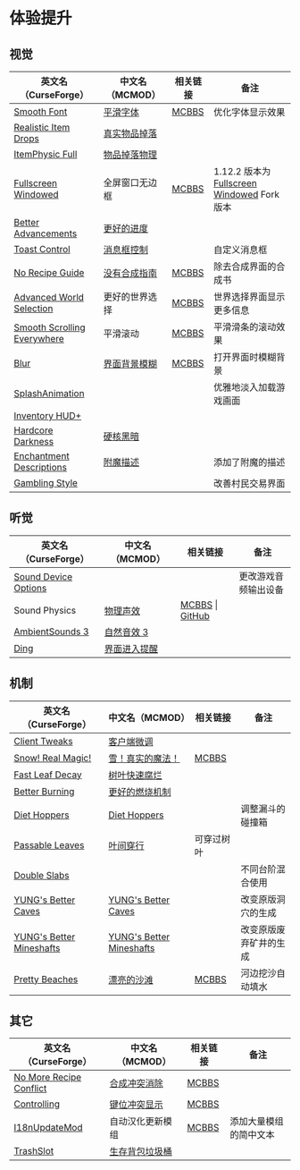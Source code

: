 # 体验提升

## 视觉

| 英文名（CurseForge）                                                                                    | 中文名（MCMOD）                                      | 相关链接                                              | 备注                                                                                                                                     |
| ------------------------------------------------------------------------------------------------------- | ---------------------------------------------------- | ----------------------------------------------------- | ---------------------------------------------------------------------------------------------------------------------------------------- |
| [Smooth Font](https://www.curseforge.com/minecraft/mc-mods/smooth-font)                                 | [平滑字体](https://www.mcmod.cn/class/1086.html)     | [MCBBS](https://www.mcbbs.net/thread-781290-1-1.html) | 优化字体显示效果                                                                                                                         |
| [Realistic Item Drops](https://www.curseforge.com/minecraft/mc-mods/realistic-item-drops)               | [真实物品掉落](https://www.mcmod.cn/class/1189.html) |                                                       |                                                                                                                                          |
| [ItemPhysic Full](https://www.curseforge.com/minecraft/mc-mods/itemphysic)                              | [物品掉落物理](https://www.mcmod.cn/class/932.html)  |                                                       |                                                                                                                                          |
| [Fullscreen Windowed](https://www.curseforge.com/minecraft/mc-mods/borderless-mining)                   | 全屏窗口无边框                                       | [MCBBS](https://www.mcbbs.net/thread-678406-1-1.html) | 1.12.2 版本为 [Fullscreen Windowed](https://www.curseforge.com/minecraft/mc-mods/fullscreen-windowed-borderless-for-minecraft) Fork 版本 |
| [Better Advancements](https://www.curseforge.com/minecraft/mc-mods/better-advancements)                 | [更好的进度](https://www.mcmod.cn/class/1530.html)   |                                                       |                                                                                                                                          |
| [Toast Control](https://www.curseforge.com/minecraft/mc-mods/toast-control)                             | [消息框控制](https://www.mcmod.cn/class/1758.html)   |                                                       | 自定义消息框                                                                                                                             |
| [No Recipe Guide](https://www.curseforge.com/minecraft/mc-mods/no-recipe-guide)                         | [没有合成指南](https://www.mcmod.cn/class/1239.html) | [MCBBS](https://www.mcbbs.net/thread-811530-1-1.html) | 除去合成界面的合成书                                                                                                                     |
| [Advanced World Selection](https://www.curseforge.com/minecraft/mc-mods/advanced-world-selection)       | 更好的世界选择                                       | [MCBBS](https://www.mcbbs.net/thread-597501-1-1.html) | 世界选择界面显示更多信息                                                                                                                 |
| [Smooth Scrolling Everywhere](https://www.curseforge.com/minecraft/mc-mods/smooth-scrolling-everywhere) | 平滑滚动                                             | [MCBBS](https://www.mcbbs.net/thread-885835-1-1.html) | 平滑滑条的滚动效果                                                                                                                       |
| [Blur](https://www.curseforge.com/minecraft/mc-mods/blur)                                               | [界面背景模糊](https://www.mcmod.cn/class/1172.html) | [MCBBS](https://www.mcbbs.net/thread-726442-1-1.html) | 打开界面时模糊背景                                                                                                                       |
| [SplashAnimation](https://www.curseforge.com/minecraft/mc-mods/splashanimation)                         |                                                      |                                                       | 优雅地淡入加载游戏画面                                                                                                                   |
| [Inventory HUD+](https://www.curseforge.com/minecraft/mc-mods/inventory-hud-forge)                      |                                                      |                                                       |                                                                                                                                          |
| [Hardcore Darkness](https://www.curseforge.com/minecraft/mc-mods/hardcore-darkness)                     | [硬核黑暗](https://www.mcmod.cn/class/1667.html)     |                                                       |                                                                                                                                          |
| [Enchantment Descriptions](https://www.curseforge.com/minecraft/mc-mods/enchantment-descriptions)       | [附魔描述](https://www.mcmod.cn/class/1945.html)     |                                                       | 添加了附魔的描述                                                                                                                         |
| [Gambling Style](https://www.curseforge.com/minecraft/mc-mods/gambling-style)                           |                                                      |                                                       | 改善村民交易界面                                                                                                                         |

## 听觉

| 英文名（CurseForge）                                                                   | 中文名（MCMOD）                                     | 相关链接                                                                                                     | 备注                 |
| -------------------------------------------------------------------------------------- | --------------------------------------------------- | ------------------------------------------------------------------------------------------------------------ | -------------------- |
| [Sound Device Options](https://www.curseforge.com/minecraft/mc-mods/more-sound-config) |                                                     |                                                                                                              | 更改游戏音频输出设备 |
| Sound Physics                                                                          | [物理声效](https://www.mcmod.cn/class/1406.html)    | [MCBBS](https://www.mcbbs.net/thread-676189-1-1.html) \| [GitHub](https://github.com/djpadbit/Sound-Physics) |                      |
| [AmbientSounds 3](https://www.curseforge.com/minecraft/mc-mods/ambientsounds)          | [自然音效 3](https://www.mcmod.cn/class/2947.html)  |                                                                                                              |                      |
| [Ding](https://www.curseforge.com/minecraft/mc-mods/ding)                              | [界面进入提醒](https://www.mcmod.cn/class/428.html) |                                                                                                              |                      |

## 机制

| 英文名（CurseForge）                                                                                   | 中文名（MCMOD）                                                  | 相关链接                                               | 备注                   |
| ------------------------------------------------------------------------------------------------------ | ---------------------------------------------------------------- | ------------------------------------------------------ | ---------------------- |
| [Client Tweaks](https://www.curseforge.com/minecraft/mc-mods/client-tweaks)                            | [客户端微调](https://www.mcmod.cn/class/2012.html)               |                                                        |                        |
| [Snow! Real Magic!](https://www.curseforge.com/minecraft/mc-mods/snow-real-magic)                      | [雪！真实的魔法！](https://www.mcmod.cn/class/2106.html)         | [MCBBS](https://www.mcbbs.net/thread-871191-1-11.html) |                        |
| [Fast Leaf Decay](https://www.curseforge.com/minecraft/mc-mods/fast-leaf-decay)                        | [树叶快速腐烂](https://www.mcmod.cn/class/1173.html)             |                                                        |                        |
| [Better Burning](https://www.curseforge.com/minecraft/mc-mods/better-burning)                          | [更好的燃烧机制](https://www.mcmod.cn/class/2780.html)           |                                                        |                        |
| [Diet Hoppers](https://www.curseforge.com/minecraft/mc-mods/diet-hoppers)                              | [Diet Hoppers](https://www.mcmod.cn/class/1514.html)             |                                                        | 调整漏斗的碰撞箱       |
| [Passable Leaves](https://www.curseforge.com/minecraft/mc-mods/passable-leaves)                        | [叶间穿行](https://www.mcmod.cn/class/1464.html)                 | 可穿过树叶                                             |                        |
| [Double Slabs](https://www.curseforge.com/minecraft/mc-mods/double-slabs)                              |                                                                  |                                                        | 不同台阶混合使用       |
| [YUNG's Better Caves](https://www.curseforge.com/minecraft/mc-mods/yungs-better-caves)                 | [YUNG's Better Caves](https://www.mcmod.cn/class/1981.html)      |                                                        | 改变原版洞穴的生成     |
| [YUNG's Better Mineshafts](https://www.curseforge.com/minecraft/mc-mods/yungs-better-mineshafts-forge) | [YUNG's Better Mineshafts](https://www.mcmod.cn/class/2788.html) |                                                        | 改变原版废弃矿井的生成 |
| [Pretty Beaches](https://www.curseforge.com/minecraft/mc-mods/pretty-beaches)                          | [漂亮的沙滩](https://www.mcmod.cn/class/2723.html)               | [MCBBS](https://www.mcbbs.net/thread-788096-1-1.html)  | 河边挖沙自动填水       |

## 其它

| 英文名（CurseForge）                                                                                    | 中文名（MCMOD）                                        | 相关链接                                              | 备注                   |
| ------------------------------------------------------------------------------------------------------- | ------------------------------------------------------ | ----------------------------------------------------- | ---------------------- |
| [No More Recipe Conflict](https://www.curseforge.com/minecraft/mc-mods/stimmedcow-nomorerecipeconflict) | [合成冲突消除](https://www.mcmod.cn/class/630.html)    | [MCBBS](https://www.mcbbs.net/thread-705241-1-1.html) |                        |
| [Controlling](https://www.curseforge.com/minecraft/mc-mods/controlling)                                 | [键位冲突显示](https://www.mcmod.cn/class/1191.html)   | [MCBBS](https://www.mcbbs.net/thread-713187-1-1.html) |                        |
| [I18nUpdateMod](https://www.curseforge.com/minecraft/mc-mods/i18nupdatemod)                             | 自动汉化更新模组                                       | [MCBBS](https://www.mcbbs.net/thread-805273-1-1.html) | 添加大量模组的简中文本 |
| [TrashSlot](https://www.curseforge.com/minecraft/mc-mods/trashslot)                                     | [生存背包垃圾桶](https://www.mcmod.cn/class/1893.html) |                                                       |                        |

